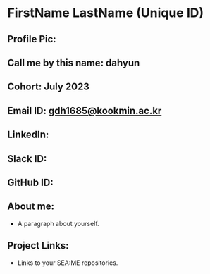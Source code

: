 # FirstName LastName (Unique ID)
## Profile Pic: 
## Call me by this name: dahyun
## Cohort: July 2023
## Email ID: gdh1685@kookmin.ac.kr
## LinkedIn:
## Slack ID: 
## GitHub ID:
## About me: 
- A paragraph about yourself.
## Project Links:
- Links to your SEA:ME repositories.
